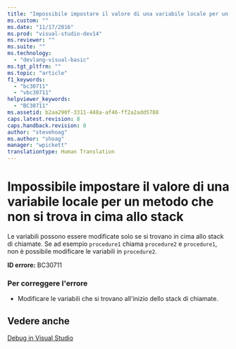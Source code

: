 ```yaml
---
title: "Impossibile impostare il valore di una variabile locale per un metodo che non si trova in cima allo stack | Microsoft Docs"
ms.custom: ""
ms.date: "11/17/2016"
ms.prod: "visual-studio-dev14"
ms.reviewer: ""
ms.suite: ""
ms.technology: 
  - "devlang-visual-basic"
ms.tgt_pltfrm: ""
ms.topic: "article"
f1_keywords: 
  - "bc30711"
  - "vbc30711"
helpviewer_keywords: 
  - "BC30711"
ms.assetid: b2aa290f-3311-448a-af46-ff2a2add5788
caps.latest.revision: 8
caps.handback.revision: 8
author: "stevehoag"
ms.author: "shoag"
manager: "wpickett"
translationtype: Human Translation
---
```

# Impossibile impostare il valore di una variabile locale per un metodo che non si trova in cima allo stack
Le variabili possono essere modificate solo se si trovano in cima allo stack di chiamate. Se ad esempio `procedure1` chiama `procedure2` e `procedure1`, non è possibile modificare le variabili in `procedure2`.  
  
 **ID errore:** BC30711  
  
### Per correggere l'errore  
  
-   Modificare le variabili che si trovano all'inizio dello stack di chiamate.  
  
## Vedere anche  
 [Debug in Visual Studio](/visual-studio/debugger/debugging-in-visual-studio)